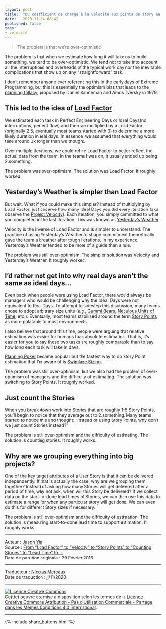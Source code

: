 ```yaml
---
layout: post
title:  "Du coefficient de charge à la vélocité aux points de story au décomptage de story au temps de traversée au …"
date:   2020-11-24 08:42
published: false
tags:
- vélocité
---
```


> The problem is that we’re over-optimistic



The problem is that when we estimate how long it will take us to build something, we tend to be over-optimistic. We tend not to take into account all the interruptions and overheads of the typical work day nor the inevitable complications that show up on any “straightforward” task.



I don’t remember anyone ever referencing this in the early days of Extreme Programming, but this is essentially the optimism bias that leads to the [planning fallacy](https://en.wikipedia.org/wiki/Planning_fallacy), proposed by Daniel Kahneman and Amos Tversky in 1979.



## This led to the idea of [Load Factor](http://c2.com/cgi/wiki?LoadFactor)



We estimated each task in Perfect Engineering Days or Ideal Days(no interruptions, perfect flow) and then we multiplied by a Load Factor (originally 2.5, eventually most teams started with 3) to determine a more likely duration in real days. In essence, we assumed that everything would take around 3x longer than we thought.



Over multiple iterations, we could refine Load Factor to better reflect the actual data from the team. In the teams I was on, it usually ended up being 2.something.



The problem was over-optimism. The solution was Load Factor. It roughly worked.



## Yesterday’s Weather is simpler than Load Factor



But wait. What if you could make this simpler? Instead of multiplying by Load Factor, just observe how many Ideal Days you did every iteration (aka observe the [Project Velocity](http://c2.com/cgi/wiki?ProjectVelocity)). Each iteration, you simply committed to what you completed in the last iteration. This was known as [Yesterday’s Weather](http://c2.com/cgi/wiki?YesterdaysWeather).



Velocity is the inverse of Load Factor and is simpler to understand. The practice of using Yesterday’s Weather to shape commitment theoretically gave the team a breather after tough iterations. In my experience, Yesterday’s Weather tended to be more of a guide than a rule.



The problem was still over-optimism. The simpler solution was Velocity and Yesterday’s Weather. It roughly worked.



## I’d rather not get into why real days aren’t the same as ideal days…



Even back when people were using Load Factor, there would always be managers who would be challenging why the Ideal Days were not equivalent to Real Days. To attempt to sidestep this discussion, many teams chose to adopt arbitrary size units (_e.g._, [Gummi Bears](http://c2.com/cgi/wiki?GummiBearsOfComplexity), [Nebulous Units of Time](http://c2.com/cgi/wiki?NebulousUnitOfTime), etc.). Eventually, most teams stabilised around the term [Story Points](http://c2.com/cgi/wiki?StoryPoints) as more palatable to most environments.



I also believe that around this time, people were arguing that relative estimation was easier for humans than absolute estimation. That is, it’s easier for you to say these two tasks are roughly comparable than to say how long each task will take in days.



[Planning Poker](https://en.wikipedia.org/wiki/Planning_poker) became popular but the fastest way to do Story Point estimation that I’m aware of is [Swimlane Sizing](http://theagilepirate.net/archives/109).



The problem was still over-optimism, but we also had the problem of over-optimism of managers and the difficulty of estimating. The solution was switching to Story Points. It roughly worked.



## Just count the Stories



When you break down work into Stories that are roughly 1–5 Story Points, you’ll begin to notice that they average out to 2.something. Many teams started to notice this and thought: “Instead of using Story Points, why don’t we just count Stories instead?”



The problem is still over-optimism and the difficulty of estimating. The solution is counting stories. It roughly works.



## Why are we grouping everything into big projects?



One of the key target attributes of a User Story is that it can be delivered independently. If that is actually the case, why are we grouping them together? Instead of asking how many Stories will get delivered after a period of time, why not ask, when will this Story be delivered? If we collect data on the start-to-done lead times of Stories, we can then use this data to estimate a range for when any particular story will get done. We can even do this for different Story sizes if necessary.



The problem is still over-optimism and the difficulty of estimation. The solution is measuring start-to-done lead time to support estimation. It roughly works.



---
Auteur : [Jason Yip](https://jchyip.medium.com/about)  
Source : [From “Load Factor” to “Velocity” to “Story Points” to “Counting Stories” to “Lead Time” to …](https://jchyip.medium.com/from-load-factor-to-velocity-to-story-points-to-counting-stories-to-lead-time-to-5f261707c76c)  
Date de parution originale : 29 Février 2016  

---
Traducteur : [Nicolas Mereaux](http://www.les-traducteurs-agiles.org/traducteurs/)  
Date de traduction : jj/11/2020  

---

<a rel="license" href="http://creativecommons.org/licenses/by-nc-sa/4.0/"><img alt="Licence Creative Commons" style="border-width:0" src="http://i.creativecommons.org/l/by-nc-sa/4.0/88x31.png" /></a><br />Ce(tte) oeuvre est mise à disposition selon les termes de la <a rel="license" href="http://creativecommons.org/licenses/by-nc-sa/4.0/">Licence Creative Commons Attribution - Pas d'Utilisation Commerciale - Partage dans les Mêmes Conditions 4.0 International</a>.

---

{% include share_buttons.html %}
